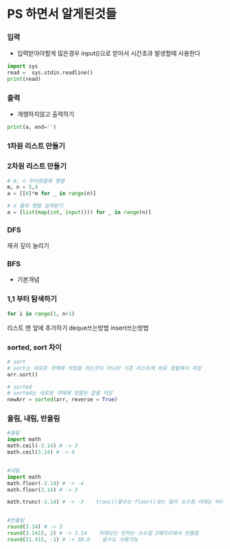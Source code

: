 # PS 하면서 알게된것들

### 입력
- 입력받아야할게 많은경우
input()으로 받아서 시간초과 발생할때 사용한다
```python
import sys
read =  sys.stdin.readline()
print(read)
```

### 출력
- 개행하지않고 출력하기
```python
print(a, end='')
```
### 1차원 리스트 만들기

### 2차원 리스트 만들기
```python
# m, n 주어졌을때 행렬
m, n = 5,4
a = [[0]*m for _ in range(n)]

# n 줄의 행렬 입력받기
a = [list(map(int, input())) for _ in range(n)]
```
### DFS
재귀 깊이 늘리기
### BFS
- 기본개념


### 1,1 부터 탐색하기
```python
for i in range(1, n+1)
```
리스트 맨 앞에 추가하기
deque쓰는방법
insert쓰는방법

### sorted, sort 차이
```python
# sort
# sort는 새로운 객체에 저장을 하는것이 아니라 기존 리스트에 바로 정렬해서 저장
arr.sort()

# sorted
# sorted는 새로운 객체에 정렬된 값을 저장
newArr = sorted(arr, reverse = True)
```


### 올림, 내림, 반올림
```python
#올림
import math
math.ceil(-3.14) # -> 3
math.ceil(3.14) # -> 4


#내림
import math
math.floor(-3.14) # -> -4
math.floor(3.14) # -> 3

math.trunc(-3.14) # -> -3    trunc()함수는 floor()과는 달리 소수점 아래는 버리고 int형으로 반환함


#반올림
round(3.14) # -> 3
round(3.1415, 2) # -> 3.14    뒤에오는 인자는 소수점 3째자리에서 반올림
round(31.415, -1) # -> 30.0    음수도 사용가능
```